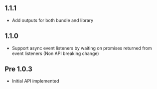 ## 1.1.1

* Add outputs for both bundle and library

## 1.1.0

* Support async event listeners by waiting on promises returned from event listeners (Non API breaking change)

## Pre 1.0.3

* Initial API implemented
